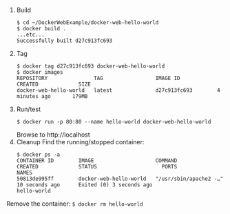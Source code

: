 1. Build
      ```
      $ cd ~/DockerWebExample/docker-web-hello-world
      $ docker build .
      ...etc...
      Successfully built d27c913fc693
      ```
1. Tag
      ```
      $ docker tag d27c913fc693 docker-web-hello-world
      $ docker images
      REPOSITORY               TAG                 IMAGE ID            CREATED             SIZE
      docker-web-hello-world   latest              d27c913fc693        4 minutes ago       179MB
      ```
1. Run/test
      ```
      $ docker run -p 80:80 --name hello-world docker-web-hello-world
      ```
      Browse to http://localhost
1. Cleanup
Find the running/stopped container:
      ```
      $ docker ps -a
      CONTAINER ID        IMAGE                    COMMAND                  CREATED             STATUS                     PORTS               NAMES
      50813de995ff        docker-web-hello-world   "/usr/sbin/apache2 -…"   10 seconds ago      Exited (0) 3 seconds ago                       hello-world
      ```
Remove the container:
      ```
      $ docker rm hello-world
      ```

